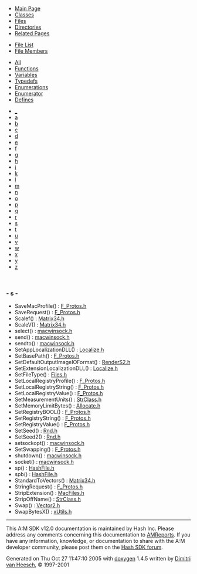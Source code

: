 <div class="tabs">

- [Main Page](index.md)
- [Classes](annotated.md)
- <span id="current">[Files](files.md)</span>
- [Directories](dirs.md)
- [Related Pages](pages.md)

</div>

<div class="tabs">

- [File List](files.md)
- <span id="current">[File Members](globals.md)</span>

</div>

<div class="tabs">

- [All](globals.md)
- <span id="current">[Functions](globals_func.md)</span>
- [Variables](globals_vars.md)
- [Typedefs](globals_type.md)
- [Enumerations](globals_enum.md)
- [Enumerator](globals_eval.md)
- [Defines](globals_defs.md)

</div>

<div class="tabs">

- [\_](globals_func.md#index__)
- [a](globals_func_0x61.md#index_a)
- [b](globals_func_0x62.md#index_b)
- [c](globals_func_0x63.md#index_c)
- [d](globals_func_0x64.md#index_d)
- [e](globals_func_0x65.md#index_e)
- [f](globals_func_0x66.md#index_f)
- [g](globals_func_0x67.md#index_g)
- [h](globals_func_0x68.md#index_h)
- [i](globals_func_0x69.md#index_i)
- [k](globals_func_0x6b.md#index_k)
- [l](globals_func_0x6c.md#index_l)
- [m](globals_func_0x6d.md#index_m)
- [n](globals_func_0x6e.md#index_n)
- [o](globals_func_0x6f.md#index_o)
- [p](globals_func_0x70.md#index_p)
- [q](globals_func_0x71.md#index_q)
- [r](globals_func_0x72.md#index_r)
- <span id="current">[s](globals_func_0x73.md#index_s)</span>
- [t](globals_func_0x74.md#index_t)
- [u](globals_func_0x75.md#index_u)
- [v](globals_func_0x76.md#index_v)
- [w](globals_func_0x77.md#index_w)
- [x](globals_func_0x78.md#index_x)
- [y](globals_func_0x79.md#index_y)
- [z](globals_func_0x7a.md#index_z)

</div>

 

### <span id="index_s" class="anchor">- s -</span>

- SaveMacProfile() : <a href="F__Protos_8h.md#7c30028e6bb7959c536971b389c11f5d" class="el">F_Protos.h</a>
- SaveRequest() : <a href="F__Protos_8h.md#93b9aefdc559a2f11d8bc3773930757b" class="el">F_Protos.h</a>
- Scalef() : <a href="Matrix34_8h.md#85ad183cd6e45377da219513d7ac2487" class="el">Matrix34.h</a>
- ScaleV() : <a href="Matrix34_8h.md#90daeb8672a3c3f34ac377f3b0474d7d" class="el">Matrix34.h</a>
- select() : <a href="macwinsock_8h.md#1558c76292fd7a23653f75364489d5e8" class="el">macwinsock.h</a>
- send() : <a href="macwinsock_8h.md#c0603d5064eadfebd42aa8da8fd368ad" class="el">macwinsock.h</a>
- sendto() : <a href="macwinsock_8h.md#efefc089ac4a9ed5b67689f2c45d6688" class="el">macwinsock.h</a>
- SetAppLocalizationDLL() : <a href="Localize_8h.md#29d1d74f48284a5a6885e3d3e05bc60d" class="el">Localize.h</a>
- SetBasePath() : <a href="F__Protos_8h.md#92c78982fbef5082ec66d3fea3b92c08" class="el">F_Protos.h</a>
- SetDefaultOutputImageIOFormat() : <a href="RenderS2_8h.md#d6bc416beab738eef919c669da9a5b66" class="el">RenderS2.h</a>
- SetExtensionLocalizationDLL() : <a href="Localize_8h.md#014f4606c7a13dfea0945ef51d0424da" class="el">Localize.h</a>
- SetFileType() : <a href="Files_8h.md#6f6cbf82c92423700900431f812a991f" class="el">Files.h</a>
- SetLocalRegistryProfile() : <a href="F__Protos_8h.md#dfb00ed44a6b40871abd523ea92a34fa" class="el">F_Protos.h</a>
- SetLocalRegistryString() : <a href="F__Protos_8h.md#1bbc5c06177abf509521aeabee012529" class="el">F_Protos.h</a>
- SetLocalRegistryValue() : <a href="F__Protos_8h.md#6d03274ea723865170a819d637e1d95a" class="el">F_Protos.h</a>
- SetMeasurementUnits() : <a href="StrClass_8h.md#bd008f0bf6d7ed800610e7203fbb6d7d" class="el">StrClass.h</a>
- SetMemoryLimitBytes() : <a href="Allocate_8h.md#5adad01a25c3a01e9a4df584ca96bb05" class="el">Allocate.h</a>
- SetRegistryBOOL() : <a href="F__Protos_8h.md#9bfeaf4c02f2b0413024e5c079c53bbb" class="el">F_Protos.h</a>
- SetRegistryString() : <a href="F__Protos_8h.md#9da1eea53d1fd83ba1fead80559dbf0d" class="el">F_Protos.h</a>
- SetRegistryValue() : <a href="F__Protos_8h.md#ffa73efd790c359f79e13f52c520add0" class="el">F_Protos.h</a>
- SetSeed() : <a href="Rnd_8h.md#e4991addcda93184d42199539f797b33" class="el">Rnd.h</a>
- SetSeed2() : <a href="Rnd_8h.md#98b405dcc3220648dbf1f81fe834d111" class="el">Rnd.h</a>
- setsockopt() : <a href="macwinsock_8h.md#7f69f4c67ec1cadd4e58b679907faaf2" class="el">macwinsock.h</a>
- SetSwapping() : <a href="F__Protos_8h.md#e869d7b8c7834941518bb5c7fb339051" class="el">F_Protos.h</a>
- shutdown() : <a href="macwinsock_8h.md#6de43323a694d53a810b9ada77c87b5b" class="el">macwinsock.h</a>
- socket() : <a href="macwinsock_8h.md#8cd1b3f5f3ad45e843dabb519aabd2fb" class="el">macwinsock.h</a>
- sp() : <a href="HashFile_8h.md#f9bfd2a8aac87535d59540d88fae3260" class="el">HashFile.h</a>
- spb() : <a href="HashFile_8h.md#23977c20e77dd2c85b3f8f9d8a0b7e10" class="el">HashFile.h</a>
- StandardToVectors() : <a href="Matrix34_8h.md#ac7d11f3570f7c43f6029349705ab9f1" class="el">Matrix34.h</a>
- StringRequest() : <a href="F__Protos_8h.md#d6ab5b784645372bc78e569789b3b054" class="el">F_Protos.h</a>
- StripExtension() : <a href="MacFiles_8h.md#9e443ad3d674dbc4d7069ec787344b91" class="el">MacFiles.h</a>
- StripOffName() : <a href="StrClass_8h.md#cb74eb4b1a6779b2d1ffccdbdf41b408" class="el">StrClass.h</a>
- Swap() : <a href="Vector2_8h.md#9fde4bf51c2eff13159b9d536a929da5" class="el">Vector2.h</a>
- SwapBytesX() : <a href="xUtils_8h.md#ea341038b17696d79226febeff993825" class="el">xUtils.h</a>

------------------------------------------------------------------------

<span class="small">This A:M SDK v12.0 documentation is maintained by Hash Inc. Please address any comments concerning this documentation to [AMReports](http://www.hash.com/reports). If you have any information, knowledge, or documentation to share with the A:M developer community, please post them on the [Hash SDK forum](http://www.hash.com/forums/index.php?showforum=11).</span>

Generated on Thu Oct 27 11:47:10 2005 with [<span class="image placeholder" original-image-src="doxygen.png" original-image-title="" height="45" width="100" align="middle" border="0">doxygen</span>](http://www.doxygen.org/index.html) 1.4.5 written by [Dimitri van Heesch](mailto:dimitri@stack.nl), © 1997-2001
